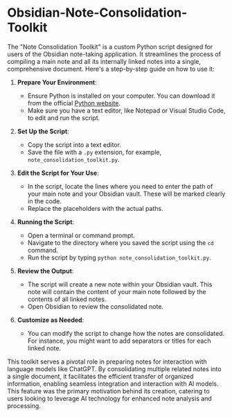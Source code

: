 # Obsidian-Note-Consolidation-Toolkit
The "Note Consolidation Toolkit" is a custom Python script designed for users of the Obsidian note-taking application. It streamlines the process of compiling a main note and all its internally linked notes into a single, comprehensive document. Here's a step-by-step guide on how to use it:

1. **Prepare Your Environment**:
   - Ensure Python is installed on your computer. You can download it from the official [Python website](https://www.python.org/downloads/).
   - Make sure you have a text editor, like Notepad or Visual Studio Code, to edit and run the script.

2. **Set Up the Script**:
   - Copy the script into a text editor.
   - Save the file with a `.py` extension, for example, `note_consolidation_toolkit.py`.

3. **Edit the Script for Your Use**:
   - In the script, locate the lines where you need to enter the path of your main note and your Obsidian vault. These will be marked clearly in the code.
   - Replace the placeholders with the actual paths.

4. **Running the Script**:
   - Open a terminal or command prompt.
   - Navigate to the directory where you saved the script using the `cd` command.
   - Run the script by typing `python note_consolidation_toolkit.py`.

5. **Review the Output**:
   - The script will create a new note within your Obsidian vault. This note will contain the content of your main note followed by the contents of all linked notes.
   - Open Obsidian to review the consolidated note.

6. **Customize as Needed**:
   - You can modify the script to change how the notes are consolidated. For instance, you might want to add separators or titles for each linked note.

This toolkit serves a pivotal role in preparing notes for interaction with language models like ChatGPT. By consolidating multiple related notes into a single document, it facilitates the efficient transfer of organized information, enabling seamless integration and interaction with AI models. This feature was the primary motivation behind its creation, catering to users looking to leverage AI technology for enhanced note analysis and processing.
